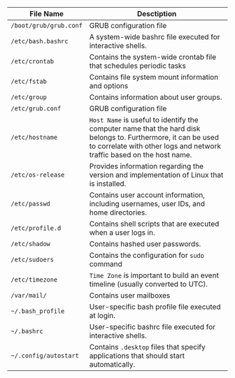 | File Name             | Desctiption                                                                                                         |
|-----------------------|--------------------------------------------------------------------------------------------------------------------|
| `/boot/grub/grub.conf` | GRUB configuration file                                                                                             |
| `/etc/bash.bashrc`     | A system-wide bashrc file executed for interactive shells.                                                          |
| `/etc/crontab`        | Contains the system-wide crontab file that schedules periodic tasks                                                |
| `/etc/fstab`           | Contains file system mount information and options                                                                  |
| `/etc/group`          | Contains information about user groups.                                                                             |
| `/etc/grub.conf`      | GRUB configuration file                                                                                             |
| `/etc/hostname`       | `Host Name` is useful to identify the computer name that the hard disk belongs to. Furthermore, it can be used to correlate with other logs and network traffic based on the host name. |
| `/etc/os-release`     | Provides information regarding the version and implementation of Linux that is installed.                          |
| `/etc/passwd`         | Contains user account information, including usernames, user IDs, and home directories.                            |
| `/etc/profile.d`      | Contains shell scripts that are executed when a user logs in.                                                       |
| `/etc/shadow`         | Contains hashed user passwords.                                                                                     |
| `/etc/sudoers`        | Contains the configuration for `sudo` command                                                                        |
| `/etc/timezone`       | `Time Zone` is important to build an event timeline (usually converted to UTC).                                     |
| `/var/mail/`          | Contains user mailboxes                                                                                             |
| `~/.bash_profile`     | User-specific bash profile file executed at login.                                                                  |
| `~/.bashrc`           | User-specific bashrc file executed for interactive shells.                                                          |
| `~/.config/autostart` | Contains `.desktop` files that specify applications that should start automatically.                                |
